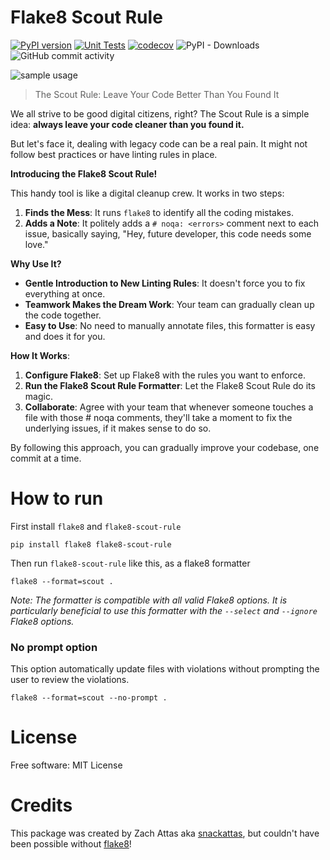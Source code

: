 # Flake8 Scout Rule

[![PyPI version](https://badge.fury.io/py/flake8-scout-rule.svg)](https://badge.fury.io/py/flake8-scout-rule)
[![Unit Tests](https://github.com/snackattas/flake8-scout-rule/actions/workflows/test.yml/badge.svg)](https://github.com/snackattas/flake8-scout-rule/actions/workflows/test.yml)
[![codecov](https://codecov.io/github/snackattas/flake8-scout-rule/graph/badge.svg?token=0B7MI160C2)](https://codecov.io/github/snackattas/flake8-scout-rule)
![PyPI - Downloads](https://img.shields.io/pypi/dm/flake8-scout-rule)
![GitHub commit activity](https://img.shields.io/github/commit-activity/y/snackattas/flake8-scout-rule)

![sample usage](https://github.com/user-attachments/assets/93e0c654-0138-4bc2-81cb-9cefe10ceec9)

> The Scout Rule: Leave Your Code Better Than You Found It

We all strive to be good digital citizens, right? The Scout Rule is a simple idea: **always leave your code cleaner than you found it.**

But let's face it, dealing with legacy code can be a real pain. It might not follow best practices or have linting rules in place.

**Introducing the Flake8 Scout Rule!**

This handy tool is like a digital cleanup crew. It works in two steps:

1. **Finds the Mess**: It runs `flake8` to identify all the coding mistakes.
2. **Adds a Note**: It politely adds a `# noqa: <errors>` comment next to each issue, basically saying, "Hey, future developer, this code needs some love."

**Why Use It?**

* **Gentle Introduction to New Linting Rules**: It doesn't force you to fix everything at once.
* **Teamwork Makes the Dream Work**: Your team can gradually clean up the code together.
* **Easy to Use**: No need to manually annotate files, this formatter is easy and does it for you.

**How It Works**:

1. **Configure Flake8**: Set up Flake8 with the rules you want to enforce.
2. **Run the Flake8 Scout Rule Formatter**: Let the Flake8 Scout Rule do its magic.
2. **Collaborate**: Agree with your team that whenever someone touches a file with those # noqa comments, they'll take a moment to fix the underlying issues, if it makes sense to do so.

By following this approach, you can gradually improve your codebase, one commit at a time.

# How to run

First install `flake8` and `flake8-scout-rule`
```commandline
pip install flake8 flake8-scout-rule
```

Then run `flake8-scout-rule` like  this, as a flake8 formatter
```commandline
flake8 --format=scout .
```
*Note: The formatter is compatible with all valid Flake8 options. It is particularly beneficial to use this formatter with the `--select` and `--ignore` Flake8 options.*

### No prompt option
This option automatically update files with violations without prompting the user to review the violations.
```commandline
flake8 --format=scout --no-prompt .
```

# License
Free software: MIT License

# Credits
This package was created by Zach Attas aka [snackattas](https://github.com/snackattas), but couldn't have been possible without [flake8](https://github.com/PyCQA/flake8)!
